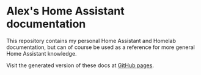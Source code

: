# Alex's Home Assistant documentation

This repository contains my personal Home Assistant and Homelab documentation, but can of course be used as a reference for more general Home Assistant knowledge.

Visit the generated version of these docs at [GitHub pages](https://alex3305.github.io/home-assistant-docs/).
